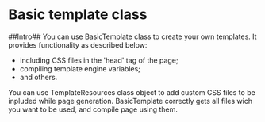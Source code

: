 # Basic template class
##Intro##
You can use BasicTemplate class to create your own templates. It provides functionality as described below:

- including CSS files in the 'head' tag of the page;
- compiling template engine variables;
- and others.

You can use TemplateResources class object to add custom CSS files to be inpluded while page generation. BasicTemplate correctly gets all files wich you want to be used, and compile page using them.
